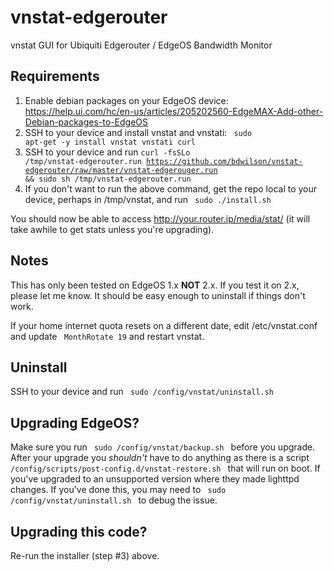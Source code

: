 # vnstat-edgerouter
vnstat GUI for Ubiquiti Edgerouter / EdgeOS Bandwidth Monitor

## Requirements

1. Enable debian packages on your EdgeOS device: https://help.ui.com/hc/en-us/articles/205202560-EdgeMAX-Add-other-Debian-packages-to-EdgeOS
2. SSH to your device and install vnstat and vnstati: <code> sudo apt-get -y install vnstat vnstati curl </code>
3. SSH to your device and run <code>curl -fsSLo /tmp/vnstat-edgerouter.run https://github.com/bdwilson/vnstat-edgerouter/raw/master/vnstat-edgerouger.run && sudo sh /tmp/vnstat-edgerouter.run</code>
4. If you don't want to run the above command, get the repo local to your device, perhaps in /tmp/vnstat, and run <code> sudo ./install.sh </code>

You should now be able to access http://your.router.ip/media/stat/ (it will take awhile to get stats unless you're upgrading). 

## Notes

This has only been tested on EdgeOS 1.x <b>NOT</b> 2.x. If you test it on 2.x, please let me know. It should be easy enough to uninstall if things don't work.

If your home internet quota resets on a different date, edit /etc/vnstat.conf and update <code> MonthRotate 19</code> and restart vnstat. 

## Uninstall

SSH to your device and run <code> sudo /config/vnstat/uninstall.sh </code>

## Upgrading EdgeOS?

Make sure you run <code> sudo /config/vnstat/backup.sh </code> before you upgrade. After your upgrade you *shouldn't* have to do anything as there is a script <code> /config/scripts/post-config.d/vnstat-restore.sh </code> that will run on boot. If you've upgraded to an unsupported version where they made lighttpd changes. If you've done this, you may need to <code> sudo /config/vnstat/uninstall.sh </code> to debug the issue.

## Upgrading this code?

Re-run the installer (step #3) above.

